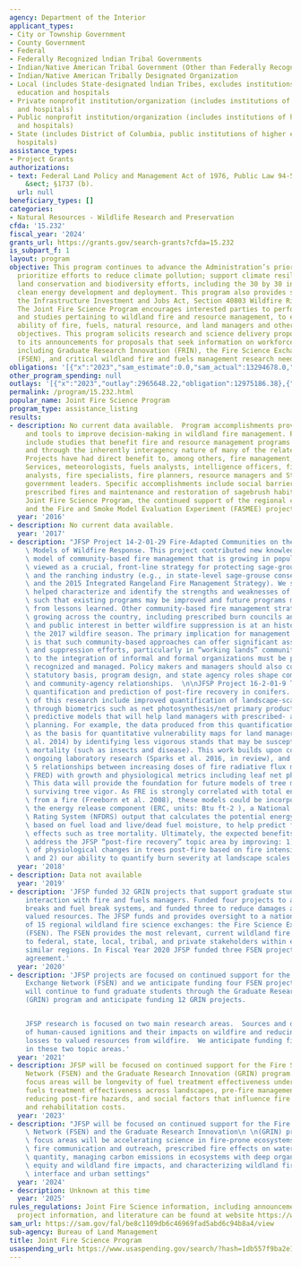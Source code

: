 ```yaml
---
agency: Department of the Interior
applicant_types:
- City or Township Government
- County Government
- Federal
- Federally Recognized lndian Tribal Governments
- Indian/Native American Tribal Government (Other than Federally Recognized)
- Indian/Native American Tribally Designated Organization
- Local (includes State-designated lndian Tribes, excludes institutions of higher
  education and hospitals
- Private nonprofit institution/organization (includes institutions of higher education
  and hospitals)
- Public nonprofit institution/organization (includes institutions of higher education
  and hospitals)
- State (includes District of Columbia, public institutions of higher education and
  hospitals)
assistance_types:
- Project Grants
authorizations:
- text: Federal Land Policy and Management Act of 1976, Public Law 94-579, 43 U.S.C.
    &sect; §1737 (b).
  url: null
beneficiary_types: []
categories:
- Natural Resources - Wildlife Research and Preservation
cfda: '15.232'
fiscal_year: '2024'
grants_url: https://grants.gov/search-grants?cfda=15.232
is_subpart_f: 1
layout: program
objective: This program continues to advance the Administration’s priorities to to
  prioritize efforts to reduce climate pollution; support climate resilience; support
  land conservation and biodiversity efforts, including the 30 by 30 initiative; maximize
  clean energy development and deployment. This program also provides support under
  the Infrastructure Investment and Jobs Act, Section 40803 Wildfire Risk Reduction.
  The Joint Fire Science Program encourages interested parties to perform research
  and studies pertaining to wildland fire and resource management, to enhance decision-making
  ability of fire, fuels, natural resource, and land managers and others to meet management
  objectives. This program solicits research and science delivery proposals that respond
  to its announcements for proposals that seek information on workforce development
  including Graduate Research Innovation (FRIN), the Fire Science Exchange Network
  (FSEN), and critical wildland fire and fuels management research needs.
obligations: '[{"x":"2023","sam_estimate":0.0,"sam_actual":13294678.0,"usa_spending_actual":12878685.15},{"x":"2024","sam_estimate":0.0,"sam_actual":8534531.0,"usa_spending_actual":8481146.58},{"x":"2025","sam_estimate":0.0,"sam_actual":7000000.0,"usa_spending_actual":478098.86}]'
other_program_spending: null
outlays: '[{"x":"2023","outlay":2965648.22,"obligation":12975186.38},{"x":"2024","outlay":0.0,"obligation":8584294.0},{"x":"2025","outlay":0.0,"obligation":491906.93}]'
permalink: /program/15.232.html
popular_name: Joint Fire Science Program
program_type: assistance_listing
results:
- description: No current data available.  Program accomplishments provided new information
    and tools to improve decision-making in wildland fire management. Program accomplishments
    include studies that benefit fire and resource management programs both directly
    and through the inherently interagency nature of many of the related projects.
    Projects have had direct benefit to, among others, fire management, Predictive
    Services, meteorologists, fuels analysts, intelligence officers, fire behavior
    analysts, fire specialists, fire planners, resource managers and State and local
    government leaders. Specific accomplishments include social barriers to implement
    prescribed fires and maintenance and restoration of sagebrush habitat. For the
    Joint Fire Science Program, the continued support of the regional consortia projects
    and the Fire and Smoke Model Evaluation Experiment (FASMEE) project.
  year: '2016'
- description: No current data available.
  year: '2017'
- description: "JFSP Project 14-2-01-29 Fire-Adapted Communities on the Range: Alternative\
    \ Models of Wildfire Response. This project contributed new knowledge about a\
    \ model of community-based fire management that is growing in popularity and increasingly\
    \ viewed as a crucial, front-line strategy for protecting sage-grouse habitat\
    \ and the ranching industry (e.g., in state-level sage-grouse conservation efforts\
    \ and the 2015 Integrated Rangeland Fire Management Strategy). We successfully\
    \ helped characterize and identify the strengths and weaknesses of the RFPA model\
    \ such that existing programs may be improved and future programs may benefit\
    \ from lessons learned. Other community-based fire management strategies are also\
    \ growing across the country, including prescribed burn councils and associations,\
    \ and public interest in better wildfire suppression is at an historic high following\
    \ the 2017 wildfire season. The primary implication for management and practice\
    \ is that such community-based approaches can offer significant assets to mitigation\
    \ and suppression efforts, particularly in “working lands” communities, but challenges\
    \ to the integration of informal and formal organizations must be proactively\
    \ recognized and managed. Policy makers and managers should also consider how\
    \ statutory basis, program design, and state agency roles shape community participation\
    \ and community-agency relationships.  \n\nJFSP Project 16-2-01-9 Towards improved\
    \ quantification and prediction of post-fire recovery in conifers. The benefits\
    \ of this research include improved quantification of landscape-scale burn severity\
    \ through biometrics such as net photosynthesis/net primary productivity, and\
    \ predictive models that will help land managers with prescribed- and wild-fire\
    \ planning. For example, the data produced from this quantification could serve\
    \ as the basis for quantitative vulnerability maps for land managers (Smith et\
    \ al. 2014) by identifying less vigorous stands that may be susceptible to secondary\
    \ mortality (such as insects and disease). This work builds upon completed and\
    \ ongoing laboratory research (Sparks et al. 2016, in review), and investigates\
    \ 5 relationships between increasing doses of fire radiative flux metrics (FRFD,\
    \ FRED) with growth and physiological metrics including leaf net photosynthesis.\
    \ This data will provide the foundation for future models of tree mortality and\
    \ surviving tree vigor. As FRE is strongly correlated with total energy release\
    \ from a fire (Freeborn et al. 2008), these models could be incorporated with\
    \ the energy release component (ERC, units: Btu ft-2 ), a National Fire Danger\
    \ Rating System (NFDRS) output that calculates the potential energy per unit area\
    \ based on fuel load and live/dead fuel moisture, to help predict future fire\
    \ effects such as tree mortality. Ultimately, the expected benefits will help\
    \ address the JFSP “post-fire recovery” topic area by improving: 1) our understanding\
    \ of physiological changes in trees post-fire based on fire intensity metrics,\
    \ and 2) our ability to quantify burn severity at landscape scales."
  year: '2018'
- description: Data not available
  year: '2019'
- description: 'JFSP funded 32 GRIN projects that support graduate students to enhance
    interaction with fire and fuels managers. Funded four projects to assess fuel
    breaks and fuel break systems, and funded three to reduce damages and losses to
    valued resources. The JFSP funds and provides oversight to a national collaborative
    of 15 regional wildland fire science exchanges: the Fire Science Exchange Network
    (FSEN). The FSEN provides the most relevant, current wildland fire science information
    to federal, state, local, tribal, and private stakeholders within ecologically
    similar regions. In Fiscal Year 2020 JFSP funded three FSEN projects via cooperative
    agreement.'
  year: '2020'
- description: 'JFSP projects are focused on continued support for the Fire Science
    Exchange Network (FSEN) and we anticipate funding four FSEN projects. The program
    will continue to fund graduate students through the Graduate Research Innovation
    (GRIN) program and anticipate funding 12 GRIN projects.


    JFSP research is focused on two main research areas.  Sources and distribution
    of human-caused ignitions and their impacts on wildfire and reducing damages and
    losses to valued resources from wildfire.  We anticipate funding five proposals
    in these two topic areas.'
  year: '2021'
- description: JFSP will be focused on continued support for the Fire Science Exchange
    Network (FSEN) and the Graduate Research Innovation (GRIN) program.  Research
    focus areas will be longevity of fuel treatment effectiveness under climate change,
    fuels treatment effectiveness across landscapes, pre-fire management actions for
    reducing post-fire hazards, and social factors that influence fire suppression
    and rehabilitation costs.
  year: '2023'
- description: "JFSP will be focused on continued support for the Fire Science Exchange\
    \ Network (FSEN) and the Graduate Research Innovation\n \n(GRIN) program. Research\
    \ focus areas will be accelerating science in fire-prone ecosystems, effective\
    \ fire communication and outreach, prescribed fire effects on water quality and\
    \ quantity, managing carbon emissions in ecosystems with deep organic soils, Social\
    \ equity and wildland fire impacts, and characterizing wildland fire risk in wildland-urban\
    \ interface and urban settings"
  year: '2024'
- description: Unknown at this time
  year: '2025'
rules_regulations: Joint Fire Science information, including announcements for proposals,
  project information, and literature can be found at website https://www.firescience.gov.
sam_url: https://sam.gov/fal/be8c1109db6c46969fad5abd6c94b8a4/view
sub-agency: Bureau of Land Management
title: Joint Fire Science Program
usaspending_url: https://www.usaspending.gov/search/?hash=1db557f9ba2e13baddd79966f22277ec
---
```

